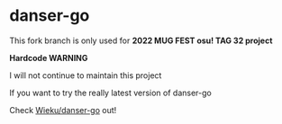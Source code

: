 # danser-go

This fork branch is only used for **2022 MUG FEST osu! TAG 32 project**

**Hardcode WARNING**

I will not continue to maintain this project

If you want to try the really latest version of danser-go

Check [Wieku/danser-go](https://github.com/Wieku/danser-go) out!
